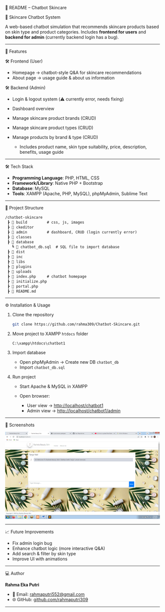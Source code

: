 📄 README – Chatbot Skincare

📌 Skincare Chatbot System

A web-based chatbot simulation that recommends skincare products based on skin type and product categories. Includes **frontend for users** and **backend for admin** (currently backend login has a bug).

---

🚀 Features

🛠️ Frontend (User)

* Homepage → chatbot-style Q\&A for skincare recommendations
* About page → usage guide & about us information

🛠️ Backend (Admin)

* Login & logout system (⚠️ currently error, needs fixing)
* Dashboard overview
* Manage skincare product brands (CRUD)
* Manage skincare product types (CRUD)
* Manage products by brand & type (CRUD)

  * Includes product name, skin type suitability, price, description, benefits, usage guide

---

🛠️ Tech Stack

* **Programming Language**: PHP, HTML, CSS
* **Framework/Library**: Native PHP + Bootstrap
* **Database**: MySQL
* **Tools**: XAMPP (Apache, PHP, MySQL), phpMyAdmin, Sublime Text

---

📂 Project Structure

```plaintext
/chatbot-skincare
 ┣ 📂 build         # css, js, images
 ┣ 📂 ckeditor      
 ┣ 📂 admin         # dashboard, CRUD (login currently error)
 ┣ 📂 classes
 ┣ 📂 database
   ┗ 📜 chatbot_db.sql  # SQL file to import database
 ┣ 📂 dist
 ┣ 📂 inc
 ┣ 📂 libs
 ┣ 📂 plugins
 ┣ 📂 uploads
 ┣ 📜 index.php     # chatbot homepage
 ┣ 📜 initialize.php
 ┣ 📜 portal.php
 ┣ 📜 README.md
```

---

⚙️ Installation & Usage

1. Clone the repository

   ```bash
   git clone https://github.com/rahma309/Chatbot-Skincare.git
   ```
2. Move project to XAMPP `htdocs` folder

   ```
   C:\xampp\htdocs\chatbot1
   ```
3. Import database

   * Open phpMyAdmin → Create new DB `chatbot_db`
   * Import `chatbot_db.sql`
4. Run project

   * Start Apache & MySQL in XAMPP
   * Open browser:

     * User view → [http://localhost/chatbot1](http://localhost/chatbot1)
     * Admin view → [http://localhost/chatbot1/admin](http://localhost/chatbot1/admin)

---

📸 Screenshots

![Chatbot](chatbot.png)


---

📈 Future Improvements

* Fix admin login bug
* Enhance chatbot logic (more interactive Q\&A)
* Add search & filter by skin type
* Improve UI with animations

---

💻 Author

**Rahma Eka Putri**

* 📧 Email: [rahmaputri552@gmail.com](mailto:rahmaputri552@gmail.com)
* 🌐 GitHub: [github.com/rahmaputri309](https://github.com/rahmaputri552)

---
